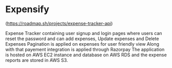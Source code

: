 # Expensify

(https://roadmap.sh/projects/expense-tracker-api)

Expense Tracker containing user signup and login pages where users can reset the password and can add expenses, Update expenses and Delete Expenses 
Pagination is applied on expenses for user friendly view
Along with that payement integration is applied through Razorpay 
The application is hosted on AWS EC2 instance and database on AWS RDS and the expense reports are stored in AWS S3.
